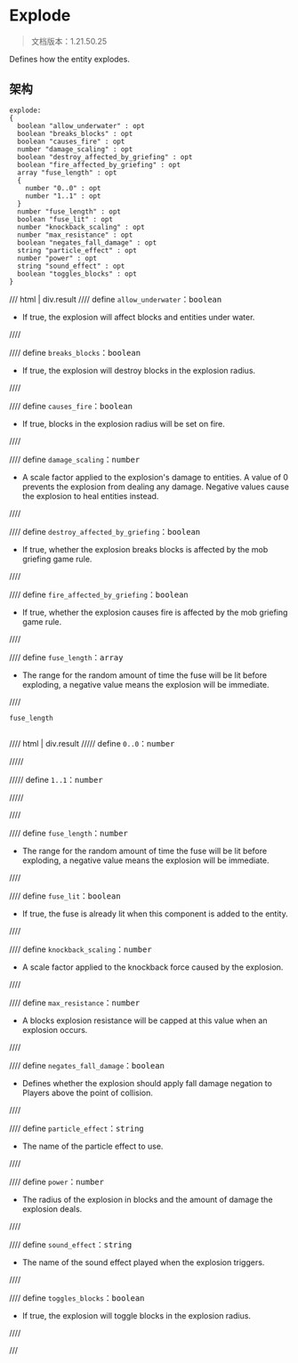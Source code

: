 # Explode

> 文档版本：1.21.50.25

Defines how the entity explodes.

## 架构

```mcschema
explode:
{
  boolean "allow_underwater" : opt
  boolean "breaks_blocks" : opt
  boolean "causes_fire" : opt
  number "damage_scaling" : opt
  boolean "destroy_affected_by_griefing" : opt
  boolean "fire_affected_by_griefing" : opt
  array "fuse_length" : opt
  {
    number "0..0" : opt
    number "1..1" : opt
  }
  number "fuse_length" : opt
  boolean "fuse_lit" : opt
  number "knockback_scaling" : opt
  number "max_resistance" : opt
  boolean "negates_fall_damage" : opt
  string "particle_effect" : opt
  number "power" : opt
  string "sound_effect" : opt
  boolean "toggles_blocks" : opt
}

```

/// html | div.result
//// define
`allow_underwater`：<samp>boolean</samp>

- If true, the explosion will affect blocks and entities under water.


////


//// define
`breaks_blocks`：<samp>boolean</samp>

- If true, the explosion will destroy blocks in the explosion radius.


////


//// define
`causes_fire`：<samp>boolean</samp>

- If true, blocks in the explosion radius will be set on fire.


////


//// define
`damage_scaling`：<samp>number</samp>

- A scale factor applied to the explosion's damage to entities. A value of 0 prevents the explosion from dealing any damage. Negative values cause the explosion to heal entities instead.


////


//// define
`destroy_affected_by_griefing`：<samp>boolean</samp>

- If true, whether the explosion breaks blocks is affected by the mob griefing game rule.


////


//// define
`fire_affected_by_griefing`：<samp>boolean</samp>

- If true, whether the explosion causes fire is affected by the mob griefing game rule.


////


//// define
`fuse_length`：<samp>array</samp>

- The range for the random amount of time the fuse will be lit before exploding, a negative value means the explosion will be immediate.


////

<div class="language-text highlight"><span class="filename"><code>fuse_length</code></span><pre id="__code_1"><span></span></pre></div>

//// html | div.result
///// define
`0..0`：<samp>number</samp>


/////


///// define
`1..1`：<samp>number</samp>


/////


////


//// define
`fuse_length`：<samp>number</samp>

- The range for the random amount of time the fuse will be lit before exploding, a negative value means the explosion will be immediate.


////



//// define
`fuse_lit`：<samp>boolean</samp>

- If true, the fuse is already lit when this component is added to the entity.


////


//// define
`knockback_scaling`：<samp>number</samp>

- A scale factor applied to the knockback force caused by the explosion.


////


//// define
`max_resistance`：<samp>number</samp>

- A blocks explosion resistance will be capped at this value when an explosion occurs.


////


//// define
`negates_fall_damage`：<samp>boolean</samp>

- Defines whether the explosion should apply fall damage negation to Players above the point of collision.


////


//// define
`particle_effect`：<samp>string</samp>

- The name of the particle effect to use.


////


//// define
`power`：<samp>number</samp>

- The radius of the explosion in blocks and the amount of damage the explosion deals.


////


//// define
`sound_effect`：<samp>string</samp>

- The name of the sound effect played when the explosion triggers.


////


//// define
`toggles_blocks`：<samp>boolean</samp>

- If true, the explosion will toggle blocks in the explosion radius.


////


///

